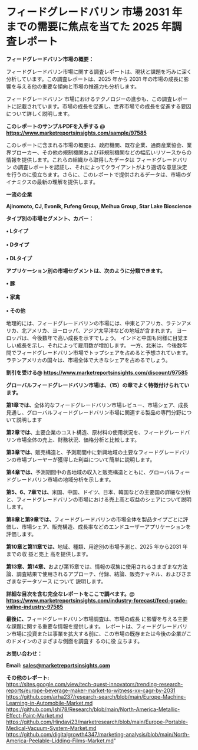 # フィードグレードバリン 市場 2031 年までの需要に焦点を当てた 2025 年調査レポート

<strong><b>フィードグレードバリン市場の概要：</b></strong>

フィードグレードバリン市場に関する調査レポートは、現状と課題を巧みに深く分析しています。この調査レポートは、2025 年から 2031 年の市場の成長に影響を与える他の重要な傾向と市場の推進力も分析します。

フィードグレードバリン 市場におけるテクノロジーの進歩も、この調査レポートに記載されています。市場の成長を促進し、世界市場での成長を促進する要因について詳しく説明します。

<strong>このレポートのサンプルPDFを入手する @ <a href=https://www.marketreportsinsights.com/sample/97585>https://www.marketreportsinsights.com/sample/97585</a></strong>

このレポートに含まれる市場の概要は、政府機関、既存企業、通商産業協会、業界ブローカー、その他の規制機関および非規制機関などの幅広いリソースからの情報を提供します。これらの組織から取得したデータは フィードグレードバリン の調査レポートを認証し、それによってクライアントがより適切な意思決定を行うのに役立ちます。さらに、このレポートで提供されるデータは、市場のダイナミクスの最新の理解を提供します。

<strong>一流の企業</strong>

<strong><b>Ajinomoto, CJ, Evonik, Fufeng Group, Meihua Group, Star Lake Bioscience</b></strong>

<strong><b>タイプ別の市場セグメント、カバー：</b></strong>

<strong>• Lタイプ<br><br>•  Dタイプ<br><br>•  DLタイプ</strong>

<strong><b>アプリケーション別の市場セグメントは、次のように分類できます。</b></strong>

<strong>• 豚<br><br>• 家禽<br><br>• その他</strong>

 地理的には、フィードグレードバリンの市場には、中東とアフリカ、ラテンアメリカ、北アメリカ、ヨーロッパ、アジア太平洋などの地域が含まれます。 ヨーロッパは、今後数年で高い成長を示すでしょう。 インドと中国も同様に目覚ましい成長を示し、それによって雇用数が増加します。 一方、北米は、今後数年間でフィードグレードバリン市場でトップシェアを占めると予想されています。 ラテンアメリカの国々は、市場全体で大きなシェアを占めるでしょう。

<strong>割引を受ける@ <a href=https://www.marketreportsinsights.com/discount/97585>https://www.marketreportsinsights.com/discount/97585</a></strong>

<strong><b>グローバルフィードグレードバリン市場は、（15）の章でよく特徴付けられています。</b></strong>

<strong><b>第</b></strong><strong><b>1章では、</b></strong>全体的なフィードグレードバリン市場レビュー、市場シェア、成長見通し、グローバルフィードグレードバリン市場に関連する製品の専門分野について説明します

<strong><b>第2章では、</b></strong>主要企業のコスト構造、原材料の使用状況を、フィードグレードバリン市場全体の売上、財務状況、価格分析と比較します。

<strong><b>第3章では、</b></strong>販売構造と、予測期間中に新興地域の主要なフィードグレードバリンの市場プレーヤーが獲得した利益について簡単に説明します。

<strong><b>第4章では、</b></strong>予測期間中の各地域の収入と販売構造とともに、グローバルフィードグレードバリン市場の地域分析を示します。

<strong><b>第5、6、7章では、</b></strong>米国、中国、ドイツ、日本、韓国などの主要国の詳細な分析と、フィードグレードバリンの市場における売上高と収益のシェアについて説明します。

<strong><b>第8章と第9章では、</b></strong>フィードグレードバリンの市場全体を製品タイプごとに評価し、市場シェア、販売構造、成長率などのエンドユーザーアプリケーションを評価します。

<strong><b>第10章と第11章では、</b></strong>地域、種類、用途別の市場予測と、2025 年から2031 年までの収 益と売上 高を提供します。

<strong><b>第13章、第14章、</b></strong>および第15章では、情報の収集に使用されるさまざまな方法論、調査結果で使用されるアプローチ、付録、結論、販売チャネル、およびさまざまなデータソース について 説明します。

<strong>詳細な目次を含む完全なレポートをここで調べます。@ <a href=https://www.marketreportsinsights.com/industry-forecast/feed-grade-valine-industry-97585>https://www.marketreportsinsights.com/industry-forecast/feed-grade-valine-industry-97585</a></strong>

<strong><b>最後に、</b></strong>フィードグレードバリン市場調査は、市場の成長 に影響を</a>与える主要な課題に関する重要な情報を提供します。 レポートは、フィードグレードバリン市場に投資または事業を拡大する前に、この市場の既存または今後の企業がこのドメインのさまざまな側面を調査す るのに役 立ちます。

<strong><b>お問い合わせ：</b></strong>

<strong>Email: </strong><a href=mailto:sales@marketreportsinsights.com><strong>sales@marketreportsinsights.com</strong></a>

<strong>その他のレポート:</strong>
<br>
<a href=https://sites.google.com/view/tech-quest-innovators/trending-research-reports/europe-beverage-maker-market-to-witness-xx-cagr-by-2031>https://sites.google.com/view/tech-quest-innovators/trending-research-reports/europe-beverage-maker-market-to-witness-xx-cagr-by-2031</a>
<br>
<a href=https://github.com/arha237/research-search/blob/main/Europe-Machine-Learning-in-Automobile-Market.md>https://github.com/arha237/research-search/blob/main/Europe-Machine-Learning-in-Automobile-Market.md</a>
<br>
<a href=https://github.com/Ishi78/Research/blob/main/North-America-Metallic-Effect-Paint-Market.md>https://github.com/Ishi78/Research/blob/main/North-America-Metallic-Effect-Paint-Market.md</a>
<br>
<a href=https://github.com/Hindavi23/marketresearch/blob/main/Europe-Portable-Medical-Vacuum-System-Market.md>https://github.com/Hindavi23/marketresearch/blob/main/Europe-Portable-Medical-Vacuum-System-Market.md</a>
<br>
<a href=https://github.com/digitalgrowth4347/marketing-analysis/blob/main/North-America-Peelable-Lidding-Films-Market.md>https://github.com/digitalgrowth4347/marketing-analysis/blob/main/North-America-Peelable-Lidding-Films-Market.md</a>"
